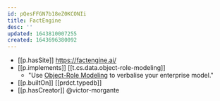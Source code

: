 ```yaml
---
id: pQesFFGN7b18eZ0KCONIi
title: FactEngine
desc: ''
updated: 1643810007255
created: 1643696380092
---
```



- [[p.hasSite]] https://factengine.ai/
- [[p.implements]] [[t.cs.data.object-role-modeling]]
  - "Use [Object-Role Modeling](https://factengine.ai/index.php/articles/object-role-modeling) to verbalise your enterprise model."
- [[p.builtOn]] [[prdct.typedb]]
- [[p.hasCreator]] @victor-morgante
